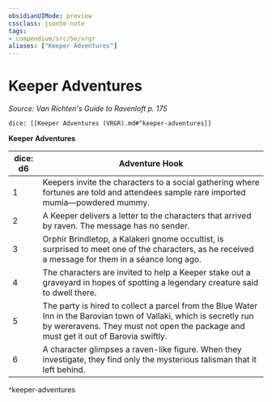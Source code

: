 ```yaml
---
obsidianUIMode: preview
cssclass: json5e-note
tags:
- compendium/src/5e/vrgr
aliases: ["Keeper Adventures"]
---
```

# Keeper Adventures
*Source: Van Richten's Guide to Ravenloft p. 175* 

`dice: [[Keeper Adventures (VRGR).md#^keeper-adventures]]`

**Keeper Adventures**

| dice: d6 | Adventure Hook |
|----------|----------------|
| 1 | Keepers invite the characters to a social gathering where fortunes are told and attendees sample rare imported mumia—powdered mummy. |
| 2 | A Keeper delivers a letter to the characters that arrived by raven. The message has no sender. |
| 3 | Orphir Brindletop, a Kalakeri gnome occultist, is surprised to meet one of the characters, as he received a message for them in a séance long ago. |
| 4 | The characters are invited to help a Keeper stake out a graveyard in hopes of spotting a legendary creature said to dwell there. |
| 5 | The party is hired to collect a parcel from the Blue Water Inn in the Barovian town of Vallaki, which is secretly run by wereravens. They must not open the package and must get it out of Barovia swiftly. |
| 6 | A character glimpses a raven-like figure. When they investigate, they find only the mysterious talisman that it left behind. |
^keeper-adventures